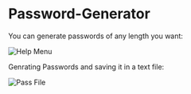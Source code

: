 # Password-Generator

You can generate passwords of any length you want:

![Help Menu](https://user-images.githubusercontent.com/34812044/180641668-b17e994f-490a-4e63-bc6e-a66f578fbcbb.png)


Genrating Passwords and saving it in a text file:

![Pass File](https://user-images.githubusercontent.com/34812044/180641672-904b97cf-97a0-4ae0-b86e-ce4ef8c4e471.png)


